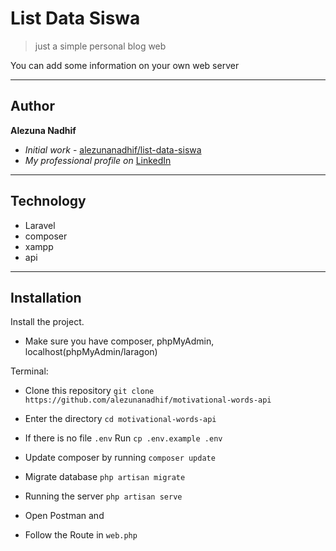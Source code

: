 # List Data Siswa

> just a simple personal blog web

You can add some information on your own web server

---
## Author

**Alezuna Nadhif** 
* *Initial work* - [alezunanadhif/list-data-siswa](https://github.com/alezunanadhif/list-data-siswa)
* *My professional profile on* [LinkedIn](https://www.linkedin.com/in/alezunanadhif/)

___
## Technology

- Laravel
- composer
- xampp
- api


___
## Installation

Install the project.

- Make sure you have composer, phpMyAdmin, localhost(phpMyAdmin/laragon)

Terminal:

- Clone this repository `git clone https://github.com/alezunanadhif/motivational-words-api`

- Enter the directory `cd motivational-words-api`

- If there is no file `.env` Run `cp .env.example .env`

- Update composer by running `composer update`

- Migrate database `php artisan migrate`

- Running the server `php artisan serve`

- Open Postman and 

- Follow the Route in `web.php`